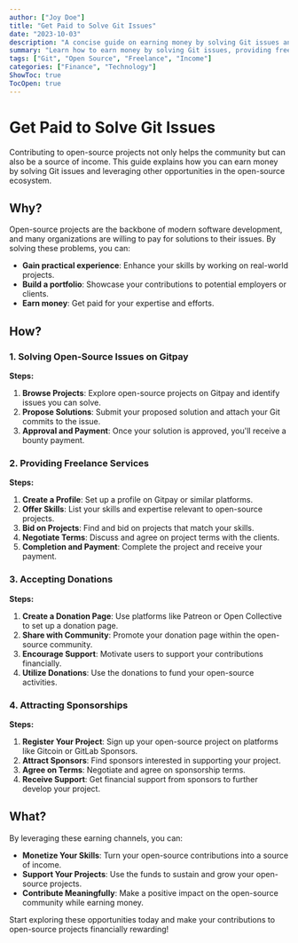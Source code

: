 ```yaml
---
author: ["Joy Doe"]
title: "Get Paid to Solve Git Issues"
date: "2023-10-03"
description: "A concise guide on earning money by solving Git issues and contributing to open-source projects."
summary: "Learn how to earn money by solving Git issues, providing freelance services, accepting donations, and attracting sponsorships for open-source projects."
tags: ["Git", "Open Source", "Freelance", "Income"]
categories: ["Finance", "Technology"]
ShowToc: true
TocOpen: true
---
```


# Get Paid to Solve Git Issues

Contributing to open-source projects not only helps the community but can also be a source of income. This guide explains how you can earn money by solving Git issues and leveraging other opportunities in the open-source ecosystem.

## Why?

Open-source projects are the backbone of modern software development, and many organizations are willing to pay for solutions to their issues. By solving these problems, you can:

- **Gain practical experience**: Enhance your skills by working on real-world projects.
- **Build a portfolio**: Showcase your contributions to potential employers or clients.
- **Earn money**: Get paid for your expertise and efforts.

## How?

### 1. Solving Open-Source Issues on Gitpay

**Steps:**
1. **Browse Projects**: Explore open-source projects on Gitpay and identify issues you can solve.
2. **Propose Solutions**: Submit your proposed solution and attach your Git commits to the issue.
3. **Approval and Payment**: Once your solution is approved, you'll receive a bounty payment.

### 2. Providing Freelance Services

**Steps:**
1. **Create a Profile**: Set up a profile on Gitpay or similar platforms.
2. **Offer Skills**: List your skills and expertise relevant to open-source projects.
3. **Bid on Projects**: Find and bid on projects that match your skills.
4. **Negotiate Terms**: Discuss and agree on project terms with the clients.
5. **Completion and Payment**: Complete the project and receive your payment.

### 3. Accepting Donations

**Steps:**
1. **Create a Donation Page**: Use platforms like Patreon or Open Collective to set up a donation page.
2. **Share with Community**: Promote your donation page within the open-source community.
3. **Encourage Support**: Motivate users to support your contributions financially.
4. **Utilize Donations**: Use the donations to fund your open-source activities.

### 4. Attracting Sponsorships

**Steps:**
1. **Register Your Project**: Sign up your open-source project on platforms like Gitcoin or GitLab Sponsors.
2. **Attract Sponsors**: Find sponsors interested in supporting your project.
3. **Agree on Terms**: Negotiate and agree on sponsorship terms.
4. **Receive Support**: Get financial support from sponsors to further develop your project.

## What?

By leveraging these earning channels, you can:

- **Monetize Your Skills**: Turn your open-source contributions into a source of income.
- **Support Your Projects**: Use the funds to sustain and grow your open-source projects.
- **Contribute Meaningfully**: Make a positive impact on the open-source community while earning money.

Start exploring these opportunities today and make your contributions to open-source projects financially rewarding!